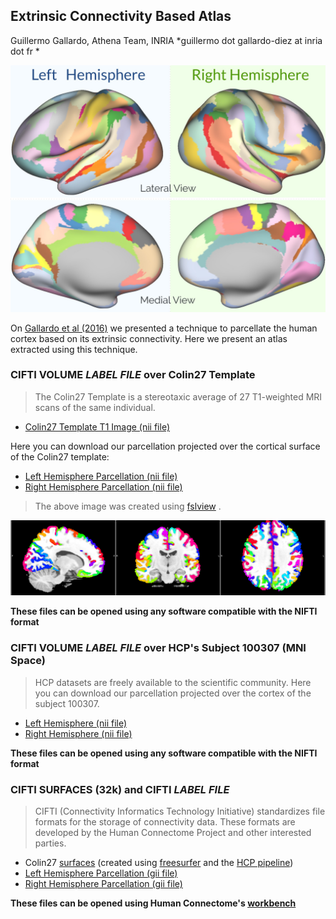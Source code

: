 ## Extrinsic Connectivity Based Atlas

Guillermo Gallardo, Athena Team, INRIA
*guillermo dot gallardo-diez at inria dot fr *

![Atlas](img/atlas.jpg)

On [Gallardo et al (2016)](https://hal.archives-ouvertes.fr/hal-01358436/file/Gallardo.pdf) we presented a technique to parcellate the human cortex based on its extrinsic connectivity. Here we present an atlas extracted using this technique.

### CIFTI VOLUME *LABEL* _FILE_ over Colin27 Template

> The Colin27 Template is a stereotaxic average of 27 T1-weighted MRI scans of the same individual. 

- [Colin27 Template T1 Image (nii file)](files/colin/T1/colin27.nii.gz)

Here you can download our parcellation projected over the cortical surface of the Colin27 template:

- [Left Hemisphere Parcellation (nii file)](files/colin/parcellation/EC_atlas.L.colin27.label.nii)
- [Right Hemisphere Parcellation (nii file)](files/colin/parcellation/EC_atlas.R.colin27.label.nii)
> The above image was created using [fslview](https://fsl.fmrib.ox.ac.uk/fsl/fslwiki/) .

![Parcellation on Colin27](img/colin_and_us.png)

**These files can be opened using any software compatible with the NIFTI format**

### CIFTI VOLUME *LABEL* _FILE_ over HCP's Subject 100307 (MNI Space)

> HCP datasets are freely available to the scientific community. Here you can download our parcellation projected over the cortex of the subject 100307.

- [Left Hemisphere (nii file)](files/EC_atlas.L.100307.label.nii)
- [Right Hemisphere (nii file)](files/EC_atlas.R.100307.label.nii)

**These files can be opened using any software compatible with the NIFTI format**

### CIFTI SURFACES (32k) and CIFTI *LABEL* _FILE_

> CIFTI (Connectivity Informatics Technology Initiative) standardizes file formats for the storage of connectivity data. These formats are developed by the Human Connectome Project and other interested parties.

- Colin27 [surfaces](files/colin/surfaces/all_surfaces.zip) (created using [freesurfer](https://surfer.nmr.mgh.harvard.edu/) and the [HCP pipeline](http://www.humanconnectome.org/documentation/HCP-pipelines/))
- [Left Hemisphere Parcellation (gii file)](files/EC_atlas.L.32k.label.gii)
- [Right Hemisphere Parcellation (gii file)](files/EC_atlas.L.32k.label.gii)

**These files can be opened using Human Connectome's [workbench](https://www.humanconnectome.org/software/connectome-workbench.html)**

